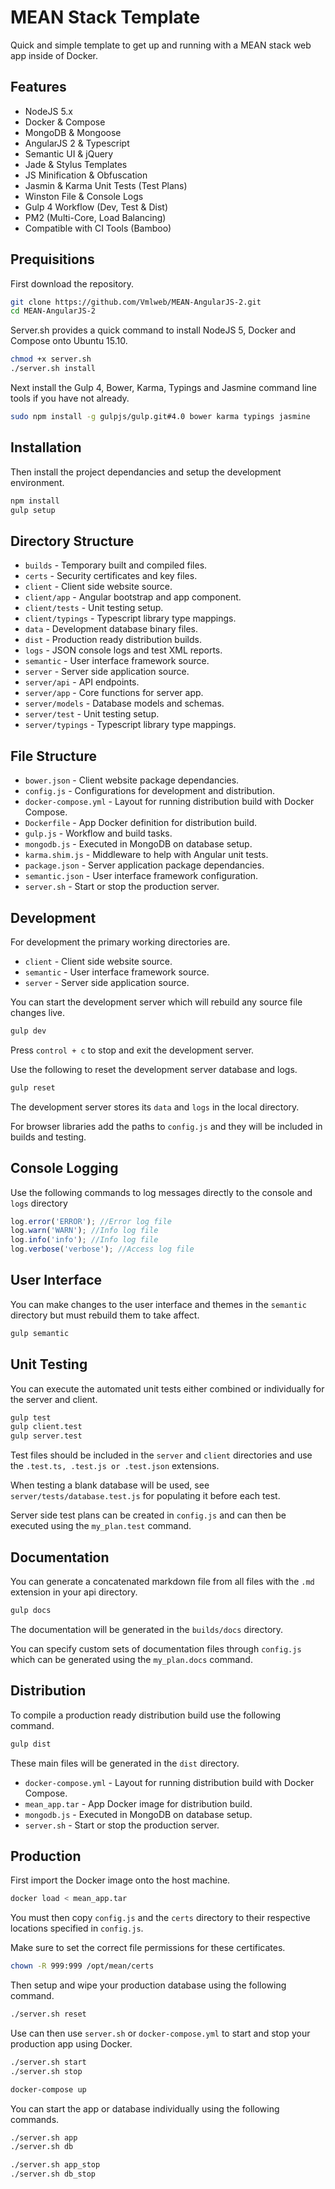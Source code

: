 # MEAN Stack Template

Quick and simple template to get up and running with a MEAN stack web app inside of Docker.

## Features

  * NodeJS 5.x
  * Docker & Compose
  * MongoDB & Mongoose
  * AngularJS 2 & Typescript
  * Semantic UI & jQuery
  * Jade & Stylus Templates
  * JS Minification & Obfuscation
  * Jasmin & Karma Unit Tests (Test Plans)
  * Winston File & Console Logs
  * Gulp 4 Workflow (Dev, Test & Dist)
  * PM2 (Multi-Core, Load Balancing)
  * Compatible with CI Tools (Bamboo)

## Prequisitions

First download the repository.

```bash
git clone https://github.com/Vmlweb/MEAN-AngularJS-2.git
cd MEAN-AngularJS-2
```

Server.sh provides a quick command to install NodeJS 5, Docker and Compose onto Ubuntu 15.10.

```bash
chmod +x server.sh
./server.sh install
```

Next install the Gulp 4, Bower, Karma, Typings and Jasmine command line tools if you have not already.

```bash
sudo npm install -g gulpjs/gulp.git#4.0 bower karma typings jasmine
```

## Installation

Then install the project dependancies and setup the development environment.

```bash
npm install
gulp setup
```

## Directory Structure

- `builds` - Temporary built and compiled files.
- `certs` - Security certificates and key files.
- `client` - Client side website source.
- `client/app` - Angular bootstrap and app component.
- `client/tests` - Unit testing setup.
- `client/typings` - Typescript library type mappings.
- `data` - Development database binary files.
- `dist` - Production ready distribution builds.
- `logs` - JSON console logs and test XML reports.
- `semantic` - User interface framework source.
- `server` - Server side application source.
- `server/api` - API endpoints.
- `server/app` - Core functions for server app.
- `server/models` - Database models and schemas.
- `server/test` - Unit testing setup.
- `server/typings` - Typescript library type mappings.

## File Structure

- `bower.json` - Client website package dependancies.
- `config.js` - Configurations for development and distribution.
- `docker-compose.yml` - Layout for running distribution build with Docker Compose.
- `Dockerfile` - App Docker definition for distribution build.
- `gulp.js` - Workflow and build tasks.
- `mongodb.js` - Executed in MongoDB on database setup.
- `karma.shim.js` - Middleware to help with Angular unit tests.
- `package.json` - Server application package dependancies.
- `semantic.json` - User interface framework configuration.
- `server.sh` - Start or stop the production server.

## Development

For development the primary working directories are.

- `client` - Client side website source.
- `semantic` - User interface framework source.
- `server` - Server side application source.

You can start the development server which will rebuild any source file changes live.

```bash
gulp dev
```

Press `control + c` to stop and exit the development server.

Use the following to reset the development server database and logs.

```bash
gulp reset
```

The development server stores its `data` and `logs` in the local directory.

For browser libraries add the paths to `config.js` and they will be included in builds and testing.

## Console Logging

Use the following commands to log messages directly to the console and `logs` directory

```javascript
log.error('ERROR'); //Error log file
log.warn('WARN'); //Info log file
log.info('info'); //Info log file
log.verbose('verbose'); //Access log file
```

## User Interface

You can make changes to the user interface and themes in the `semantic` directory but must rebuild them to take affect.

```bash
gulp semantic
```

## Unit Testing

You can execute the automated unit tests either combined or individually for the server and client.

```bash
gulp test
gulp client.test
gulp server.test
```

Test files should be included in the `server` and `client` directories and use the `.test.ts, .test.js or .test.json` extensions.

When testing a blank database will be used, see `server/tests/database.test.js` for populating it before each test.

Server side test plans can be created in `config.js` and can then be executed using the `my_plan.test` command.

## Documentation

You can generate a concatenated markdown file from all files with the `.md` extension in your api directory.

```bash
gulp docs
```

The documentation will be generated in the `builds/docs` directory.

You can specify custom sets of documentation files through `config.js` which can be generated using the `my_plan.docs` command.

## Distribution

To compile a production ready distribution build use the following command.

```bash
gulp dist
```

These main files will be generated in the `dist` directory.

- `docker-compose.yml` - Layout for running distribution build with Docker Compose.
- `mean_app.tar` - App Docker image for distribution build.
- `mongodb.js` - Executed in MongoDB on database setup.
- `server.sh` - Start or stop the production server.

## Production

First import the Docker image onto the host machine.

```bash
docker load < mean_app.tar
```

You must then copy `config.js` and the `certs` directory to their respective locations specified in `config.js`.

Make sure to set the correct file permissions for these certificates.

```bash
chown -R 999:999 /opt/mean/certs
```

Then setup and wipe your production database using the following command.

```bash
./server.sh reset
```

Use can then use `server.sh` or `docker-compose.yml` to start and stop your production app using Docker.

```bash
./server.sh start
./server.sh stop

docker-compose up
```

You can start the app or database individually using the following commands.

```bash
./server.sh app
./server.sh db

./server.sh app_stop
./server.sh db_stop
```
